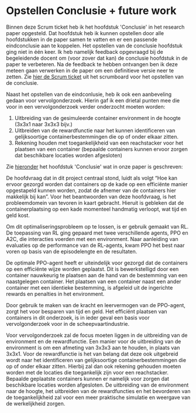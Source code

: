 # Opstellen Conclusie + future work

Binnen deze Scrum ticket heb ik het hoofdstuk 'Conclusie' in het research paper opgesteld. Dat hoofdstuk heb ik kunnen opstellen door alle hoofdstukken in de paper samen te vatten en er een passende eindconclusie aan te koppelen. Het opstellen van de conclusie hoofdstuk ging niet in één keer. Ik heb namelijk feedback opgevraagd bij de begeleidende docent om (voor zover dat kan) de conclusie hoofdstuk in de paper te verbeteren. Na de feedback te hebben ontvangen ben ik deze meteen gaan verwerken in de paper om een definitieve versie neer te zetten. Zie [hier de Scrum ticket](https://github.com/akram090/Portfolio-Applied-Data-Science/blob/main/Tickets%20Scrumboard/Ticket%20opstellen%20conclusie%20paper.png) uit het scrumboard voor het opstellen van de conclusie.
 
Naast het opstellen van de eindconlusie, heb ik ook een aanbeveling gedaan voor vervolgonderzoek. Hierin gaf ik een drietal punten mee die voor in een vervolgonderzoek verder onderzocht moeten worden:

1. Uitbreiding van de gesimuleerde container environment in de hoogte (3x3x1 naar 3x3x3 bijv.)
2. Uitbreiden van de rewardfunctie naar het kunnen identificeren van gelijksoortige containerbestemmingen die op of onder elkaar zitten.
3. Rekening houden met toegankelijkheid van een reachstacker voor het plaatsen van een container (bepaalde containers kunnen ervoor zorgen dat beschikbare locaties worden afgesloten)


Zie [hieronder](https://github.com/akram090/Portfolio-Applied-Data-Science/blob/main/Conclusie%20in%20paper.md) het hoofdstuk 'Conclusie' wat in onze paper is geschreven:

De hoofdvraag dat in dit project centraal stond, luidt als volgt “Hoe kan ervoor gezorgd worden dat containers op de kade op een efficiënte manier opgestapeld kunnen worden, zodat de afnemer van de containers hier makkelijk bij kan”. Voor het beantwoorden van deze hoofdvraag, is het probleemdomein van tevoren in kaart gebracht. Hieruit is gebleken dat de containerplaatsing op een kade momenteel handmatig verloopt, wat tijd en geld kost. 

Om dit optimaliseringsprobleem op te lossen, is er gebruik gemaakt van RL. De toepassing van RL ging gepaard met twee verschillende agents, PPO en A2C, die interacties voerden met een environment. Naar aanleiding van evaluaties op de performance van de RL-agents, kwam PPO het best naar voren op basis van de episodelengte en de resultaten. 

De optimale PPO-agent heeft er uiteindelijk voor gezorgd dat de containers op een efficiënte wijze worden geplaatst. Dit is bewerkstelligd door een container nauwkeurig te plaatsen aan de hand van de bestemming van een naastgelegen container. Het plaatsen van een container naast een ander container met een identieke bestemming, is afgeleid uit de ingerichte rewards en penalties in het environment.

Door gebruik te maken van de kracht en leervermogen van de PPO-agent, zorgt het voor besparen van tijd en geld. Het efficiënt plaatsen van containers in dit onderzoek, is in ieder geval een basis voor vervolgonderzoek voor in de scheepvaartindustrie. 

Voor vervolgonderzoek zal de focus moeten liggen in de uitbreiding van de environment en de rewardfunctie. Een manier voor de uitbreiding van de environment is om een afmeting van 3x3x3 aan te houden, in plaats van 3x3x1. Voor de rewardfunctie is het van belang dat deze ook uitgebreid wordt naar het identificeren van gelijksoortige containerbestemmingen die op of onder elkaar zitten. Hierbij zal dan ook rekening gehouden moeten worden met de locaties die toegankelijk zijn voor een reachstacker. Bepaalde geplaatste containers kunnen er namelijk voor zorgen dat beschikbare locaties worden afgesloten. De uitbreiding van de environment naar de hoogte, het uitbreiden van de rewardfuncties en het bevorderen van de toegankelijkheid zal voor een meer praktische simulatie en weergave van de werkelijkheid zorgen.

